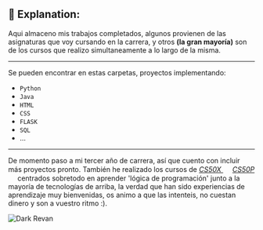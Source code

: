 ## 🏫 Explanation:
Aqui almaceno mis trabajos completados, algunos provienen de las asignaturas que voy cursando en la carrera, y otros **(la gran mayoría)** son de los cursos que realizo simultaneamente a lo largo de la misma.
***
Se pueden encontrar en estas carpetas, proyectos implementando:
  - `Python`
  - `Java`
  - `HTML`
  - `CSS`
  - `FLASK`
  - `SQL`
  - ...
***
De momento paso a mi tercer año de carrera, así que cuento con incluir más proyectos pronto. También he realizado los cursos de 
*[CS50X <Img src="https://upload.wikimedia.org/wikipedia/en/thumb/3/3c/Shield_of_Harvard_College.svg/640px-Shield_of_Harvard_College.svg.png" width="15" height="15"/>](https://learning.edx.org/course/course-v1:HarvardX+CS50+X)* 
*[CS50P <Img src="https://upload.wikimedia.org/wikipedia/en/thumb/3/3c/Shield_of_Harvard_College.svg/640px-Shield_of_Harvard_College.svg.png" width="15" height="15"/>](https://learning.edx.org/course/course-v1:HarvardX+CS50P+Python)* 
centrados sobretodo en aprender 'lógica de programación' junto a la mayoría de tecnologías de arriba, la verdad que han sido experiencias de aprendizaje muy bienvenidas, os animo a que las intenteis, no cuestan dinero y son a vuestro ritmo :).

![Dark Revan](https://github.com/user-attachments/assets/b0e0ba80-9eb0-4197-b31d-e119c0ccca33)
